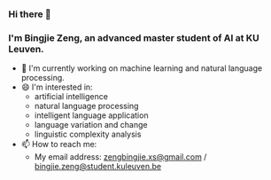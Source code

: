 ### Hi there 👋

### I'm Bingjie Zeng, an advanced master student of AI at KU Leuven.

- 🌱 I'm currently working on machine learning and natural language processing.
- 😄 I'm interested in:
  - artificial intelligence
  - natural language processing
  - intelligent language application
  - language variation and change
  - linguistic complexity analysis
- 📫 How to reach me:
  - My email address: zengbingjie.xs@gmail.com / bingjie.zeng@student.kuleuven.be
